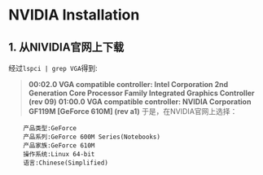 # NVIDIA Installation

## 1. 从NIVIDIA官网上下载
经过`lspci | grep VGA`得到:
> **00:02.0 VGA compatible controller: Intel Corporation 2nd Generation Core Processor Family Integrated Graphics Controller (rev 09)**
> **01:00.0 VGA compatible controller: NVIDIA Corporation GF119M \[GeForce 610M\] (rev a1)**
于是，在NVIDIA官网上选择：

		产品类型:GeForce
		产品系列:GeForce 600M Series(Notebooks)
		产品家族:GeForce 610M
		操作系统:Linux 64-bit
		语言:Chinese(Simplified)

